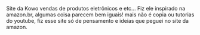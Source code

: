 Site da Kowo vendas de  produtos eletrônicos e etc...
Fiz ele inspirado na amazon.br, algumas coisa parecem bem iguais! mais 
não é copia ou tutorias do youtube, fiz esse site só de pensamento e 
ideias que peguei no site da amazon.
